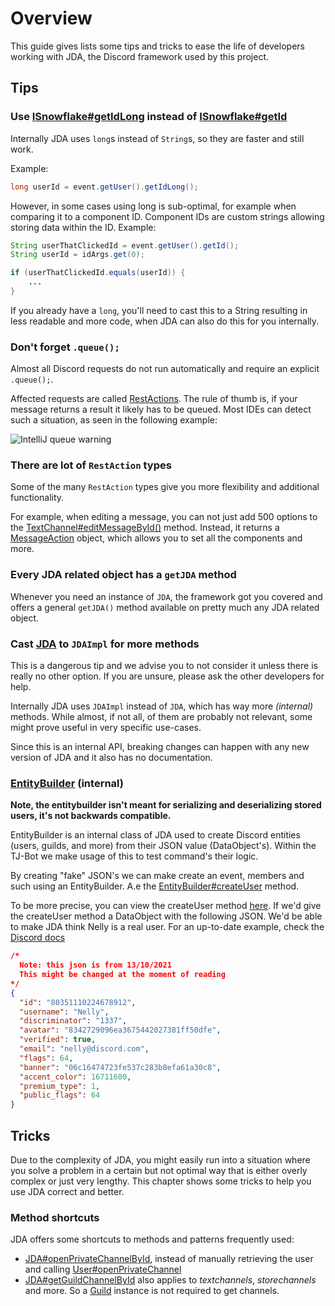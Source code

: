 # Overview

This guide gives lists some tips and tricks to ease the life of developers working with JDA, the Discord framework used by this project.

## Tips

### Use [ISnowflake#getIdLong](https://ci.dv8tion.net/job/JDA/javadoc/net/dv8tion/jda/api/entities/ISnowflake.html#getIdLong()) instead of [ISnowflake#getId](https://ci.dv8tion.net/job/JDA/javadoc/net/dv8tion/jda/api/entities/ISnowflake.html#getId())

Internally JDA uses `long`s instead of `String`s, so they are faster and still work.

Example:
```java
long userId = event.getUser().getIdLong();
```
However, in some cases using long is sub-optimal, for example when comparing it to a component ID. Component IDs are custom strings allowing storing data within the ID.
Example:
```java
String userThatClickedId = event.getUser().getId();
String userId = idArgs.get(0);

if (userThatClickedId.equals(userId)) {
    ...
}
```
If you already have a `long`, you'll need to cast this to a String resulting in less readable and more code, when JDA can also do this for you internally.

### Don't forget `.queue();`

Almost all Discord requests do not run automatically and require an explicit `.queue();`.

Affected requests are called [RestActions](https://ci.dv8tion.net/job/JDA/javadoc/net/dv8tion/jda/api/requests/restaction/package-summary.html). The rule of thumb is, if your message returns a result it likely has to be queued. Most IDEs can detect such a situation, as seen in the following example:

![IntelliJ queue warning](https://i.imgur.com/PPkUkdH.png)

### There are lot of `RestAction` types

Some of the many `RestAction` types give you more flexibility and additional functionality.

For example, when editing a message, you can not just add 500 options to the [TextChannel#editMessageById()](https://ci.dv8tion.net/job/JDA/javadoc/net/dv8tion/jda/api/entities/MessageChannel.html#editMessageById(long,net.dv8tion.jda.api.entities.Message)) method. Instead, it returns a [MessageAction](https://ci.dv8tion.net/job/JDA/javadoc/net/dv8tion/jda/api/requests/restaction/MessageAction.html) object, which allows you to set all the components and more.

### Every JDA related object has a `getJDA` method

Whenever you need an instance of `JDA`, the framework got you covered and offers a general `getJDA()` method available on pretty much any JDA related object.

### Cast [JDA](https://github.com/discord/discord-api-docs/discussions/3581) to `JDAImpl` for more methods

This is a dangerous tip and we advise you to not consider it unless there is really no other option. If you are unsure, please ask the other developers for help.

Internally JDA uses `JDAImpl` instead of `JDA`, which has way more _(internal)_ methods. While almost, if not all, of them are probably not relevant, some might prove useful in very specific use-cases.

Since this is an internal API, breaking changes can happen with any new version of JDA and it also has no documentation.

### [EntityBuilder](https://github.com/DV8FromTheWorld/JDA/blob/development/src/main/java/net/dv8tion/jda/internal/entities/EntityBuilder.java) (internal)

**Note, the entitybuilder isn't meant for serializing and deserializing stored users, it's not backwards compatible.**

EntityBuilder is an internal class of JDA used to create Discord entities (users, guilds, and more) from their JSON value (DataObject's). Within the TJ-Bot we make usage of this to test command's their logic. 

By creating "fake" JSON's we can make create an event, members and such using an EntityBuilder.
A.e the [EntityBuilder#createUser](https://github.com/DV8FromTheWorld/JDA/blob/development/src/main/java/net/dv8tion/jda/internal/entities/EntityBuilder.java#L331) method.

To be more precise, you can view the createUser method [here](https://github.com/DV8FromTheWorld/JDA/blob/development/src/main/java/net/dv8tion/jda/internal/entities/EntityBuilder.java#L331).
If we'd give the createUser method a DataObject with the following JSON.
We'd be able to make JDA think Nelly is a real user.
For an up-to-date example, check the [Discord docs](https://discord.com/developers/docs/resources/user#user-object)
```json
/* 
  Note: this json is from 13/10/2021 
  This might be changed at the moment of reading
*/
{
  "id": "80351110224678912",
  "username": "Nelly",
  "discriminator": "1337",
  "avatar": "8342729096ea3675442027381ff50dfe",
  "verified": true,
  "email": "nelly@discord.com",
  "flags": 64,
  "banner": "06c16474723fe537c283b8efa61a30c8",
  "accent_color": 16711680,
  "premium_type": 1,
  "public_flags": 64
}
```

## Tricks

Due to the complexity of JDA, you might easily run into a situation where you solve a problem in a certain but not optimal way that is either overly complex or just very lengthy. This chapter shows some tricks to help you use JDA correct and better.

### Method shortcuts

JDA offers some shortcuts to methods and patterns frequently used:
* [JDA#openPrivateChannelById](https://ci.dv8tion.net/job/JDA/javadoc/net/dv8tion/jda/api/JDA.html#openPrivateChannelById(long)), instead of manually retrieving the user and calling [User#openPrivateChannel](https://ci.dv8tion.net/job/JDA/javadoc/net/dv8tion/jda/api/entities/User.html#openPrivateChannel())
* [JDA#getGuildChannelById](https://ci.dv8tion.net/job/JDA/javadoc/net/dv8tion/jda/api/JDA.html#getGuildChannelById(long)) also applies to _textchannels_, _storechannels_ and more. So a [Guild](https://ci.dv8tion.net/job/JDA/javadoc/net/dv8tion/jda/api/entities/Guild.html) instance is not required to get channels.
